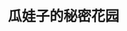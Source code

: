 ---
prev: false
next: false
layout: home
title: 瓜娃子的秘密花园
titleTemplate: "GuaWuZi's Secret Garden"

hero:
    name: 瓜娃子的秘密花园
    text: 用来记录自身经历，学习总结等
    actions:
        - theme: alt
          text: GitHub
          link: https://github.com/dabanheiji
---